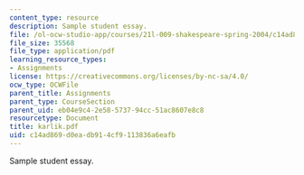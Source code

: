 ```yaml
---
content_type: resource
description: Sample student essay.
file: /ol-ocw-studio-app/courses/21l-009-shakespeare-spring-2004/c14ad869d0eadb914cf9113836a6eafb_karlik.pdf
file_size: 35568
file_type: application/pdf
learning_resource_types:
- Assignments
license: https://creativecommons.org/licenses/by-nc-sa/4.0/
ocw_type: OCWFile
parent_title: Assignments
parent_type: CourseSection
parent_uid: eb04e9c4-2e58-5737-94cc-51ac8607e8c8
resourcetype: Document
title: karlik.pdf
uid: c14ad869-d0ea-db91-4cf9-113836a6eafb
---
```

Sample student essay.